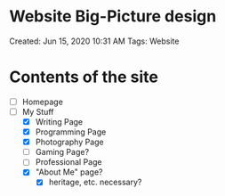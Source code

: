 # Website Big-Picture design

Created: Jun 15, 2020 10:31 AM
Tags: Website

# Contents of the site

- [ ]  Homepage
- [ ]  My Stuff
    - [x]  Writing Page
    - [x]  Programming Page
    - [x]  Photography Page
    - [ ]  Gaming Page?
    - [ ]  Professional Page
    - [x]  "About Me" page?
        - [x]  heritage, etc. necessary?